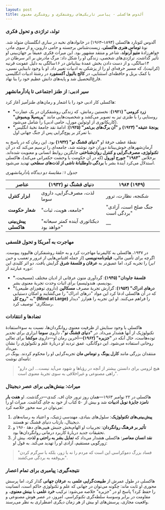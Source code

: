 ```yaml
---
layout: post
title: آلدوس هاکسلی - پیامبر تاریکی‌های روشنفکری و روشنگری معنوی
---
```


### تولد، تراژدی و تحول فکری  
آلدوس لئونارد هاکسلی (۱۸۹۴–۱۹۶۳) در خانوادهای نخبه در ساری انگلستان متولد شد. نوهٔ **توماس هنری هاکسلی**، زیست‌شناس برجسته و حامی داروین، و از سوی مادر، خواهرزادهٔ **متیو آرنولد**، شاعر و منتقد مشهور بود. این میراث فکری عمیقاً بر جهان‌بینی او تأثیر گذاشت. تراژدی‌های شخصی، زندگی او را شکل داد: مرگ مادرش بر اثر سرطان در ۱۴سالگی، و از دست دادن بخش عمدهٔ بیناییاش در ۱۶سالگی به دلیل عفونت قرنیه (کراتیت)، که مسیر حرفه‌ای او را از پزشکی به ادبیات تغییر داد. او با وجود نابینایی نسبی، با کمک بریل و حافظه‌ای استثنایی، در **کالج بالیول آکسفورد** در رشتهٔ ادبیات انگلیسی فارغ‌التحصیل شد و پایه‌های دانش عظیم خود را بنا نهاد.  

### سیر ادبی: از طنز اجتماعی تا پادآرمانشهر  
هاکسلی کار ادبی خود را با اشعار و رمان‌های طنزآمیز آغاز کرد:  
- **"زرد کرومی" (۱۹۲۱)**: نخستین رمانش، که زندگی روشنفکران در یک عمارت روستایی را با طنزی تیز به تصویر می‌کشد و شخصیت‌هایی مانند **"پریسیلا ویمبوش"** (کاریکاتوری از اوتولین مورل، حامی ادبی) را شامل می‌شود.  
- **"یونجهٔ عتیقه" (۱۹۲۳)** و **"آن برگ‌های بی‌ثمر" (۱۹۲۵)**: ادامهٔ نقد جامعهٔ نخبهٔ انگلیس با تمرکز بر پوچ‌گرایی پس از جنگ جهانی اول.  

نقطهٔ عطف حرفهٔ او **"دنیای قشنگ نو" (۱۹۳۲)** بود. این رمان که در پاسخ به آرمان‌شهرهای خوش‌بینانهٔ دوران خود نوشته شد، جامعه‌ای را ترسیم می‌کند که در آن **تکنولوژی، مصرف‌گرایی و کنترل روان‌شناختی** جایگزین روابط انسانی و معنویت شده‌اند. برخلاس **"۱۹۸۴" جورج اورول** (که در آن حکومت با وحشت حکمرانی می‌کند)، هاکسلی استدلال می‌کرد آیندهٔ بشر با **بردگی داوطلبانهٔ ناشی از لذت‌های سطحی** تهدید می‌شود.  

*جدول ۱: مقایسهٔ دو دیدگاه پادآرمانشهری*  

| **عناصر**          | **دنیای قشنگ نو (۱۹۳۲)**      | **۱۹۸۴ (۱۹۴۹)**             |  
|---------------------|-------------------------------|----------------------------|  
| **ابزار کنترل**     | لذت، مصرف‌گرایی، داروی سوما   | شکنجه، نظارت، ترور         |  
| **شعار حکومت**      | "جامعه، هویت، ثبات"          | "جنگ صلح است، آزادی بردگی است" |  
| **پیش‌بینی هاکسلی** | "دیکتاتوری آینده کمتر سبعانه خواهد بود" | —                          |  

### مهاجرت به آمریکا و تحول فلسفی  
در ۱۹۳۷، هاکسلی به کالیفرنیا مهاجرت کرد و به حلقهٔ روشنفکران هالیوود پیوست. اگرچه برای تأمین مالی، **فیلم‌نامه‌نویسی** (از جمله اقتباس‌هایی از *غرور و تعصب* و *جین ایر*) را تجربه کرد، اما عمیق‌تر به **عرفان و فلسفهٔ شرق** گرایش یافت. دو اثر کلیدی این دوره عبارتند از:  
- **"فلسفهٔ جاودان" (۱۹۴۵)**: گردآوری متون عرفانی از ادیان مختلف (مسیحیت، بودیسم، هندوئیسم) برای اثبات وحدت تجربهٔ معنوی بشر.  
- **"درهای ادراک" (۱۹۵۴)**: گزارش تجربهٔ مصرف **مسکالین** (داروی توهم‌زای طبیعی) که در آن هاکسلی ادعا کرد این مواد "درهای ادراک" را می‌گشایند و امکان دستیابی به **"روح کل" (Mind at Large)** را فراهم می‌کنند. او این تجربه را هم‌ارز "دیدار رستگاری" توصیف کرد.  

### تضادها و انتقادات  
هاکسلی با وجود ستایش از ظرفیت معنوی روانگردان‌ها، نسبت به سوءاستفادهٔ تکنولوژیک از آنها هشدار می‌داد. در **"دنیای قشنگ نو"**، داروی **سوما** ابزاری برای تخدیر توده‌هاست، حال آنکه در **"جزیره" (۱۹۶۲)**—آخرین رمان او—داروی **موکشا** برای تعالی روحانی استفاده می‌شود. این دوگانگی، عمق تردید او دربارهٔ علم و تکنولوژی را نشان می‌داد.  
منتقدان بزرگی مانند **کارل یونگ** و **توماس مان** تجربه‌گرایی او را محکوم کردند. یونگ در نامه‌ای نوشت:  
> "هیچ لزومی برای دانستن بیشتر از آنچه در رؤیاها و شهود می‌آید نیست... این دارو راهی مصنوعی و غیراخلاقی به سوی تجربهٔ معنوی است".  

### میراث: بینش‌هایی برای عصر دیجیتال  
هاکسلی در ۲۲ نوامبر ۱۹۶۳—همان روز ترور جان اف. کندی—درگذشت. او **هفت بار نامزد جایزهٔ نوبل ادبیات** شد و بیش از ۵۰ کتاب از خود به جای گذاشت. میراث او را می‌توان در سه محور خلاصه کرد:  
1. **پیش‌بینی‌های تکنولوژیک**: سلول‌های بنیادی، مهندسی ژنتیک، و اعتیاد به رسانه‌های دیجیتال، بازتاب دنیای قشنگ نو هستند.  
2. **تأثیر بر فرهنگ روانگردان**: تجربیات او الهام‌بخش جنبش هیپی‌های دههٔ ۱۹۶۰ و تحقیقات جدید دربارهٔ کاربرد درمانی روانگردان‌ها بود.  
3. **نقد انسان معاصر**: هاکسلی هشدار می‌داد که **تمایل بشر به راحتی و لذت**، بیش از زورگویی مستقیم، آزادی او را تهدید می‌کند. به قول او:  
> "فساد بزرگ دموکراسی این است که مردم را نه با زور، بلکه با سرگرم کردن بی‌وقفه به بردگی می‌کشند".  

### نتیجه‌گیری: پیامبری برای تمام اعصار  
هاکسلی در طول عمرش از **طبیعت‌گرایی علمی** به **عرفان جهانی** گذار کرد، اما پرسش محوری او ثابت ماند: چگونه می‌توان در جهانی که علم و تکنولوژی حاکم است، انسانیت را حفظ کرد؟ پاسخ او در "جزیره" خلاصه می‌شود: ترکیب **خرد علمی** با **بینش معنوی**، و مقاومت در برابر وسوسهٔ سلطه‌گری تکنوکراسی. امروز، در عصر هوش مصنوعی و واقعیت مجازی، پرسش‌های او بیش از هر زمان دیگری اضطراری به نظر می‌رسند.
